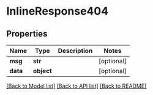 # InlineResponse404

## Properties
Name | Type | Description | Notes
------------ | ------------- | ------------- | -------------
**msg** | **str** |  | [optional] 
**data** | **object** |  | [optional] 

[[Back to Model list]](../README.md#documentation-for-models) [[Back to API list]](../README.md#documentation-for-api-endpoints) [[Back to README]](../README.md)

